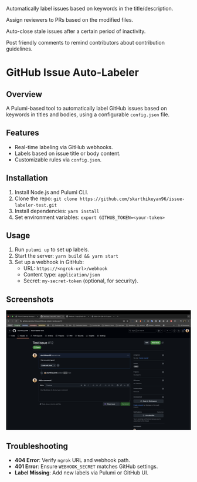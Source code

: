 Automatically label issues based on keywords in the title/description.

Assign reviewers to PRs based on the modified files.

Auto-close stale issues after a certain period of inactivity.

Post friendly comments to remind contributors about contribution guidelines.

# GitHub Issue Auto-Labeler

## Overview

A Pulumi-based tool to automatically label GitHub issues based on keywords in titles and bodies, using a configurable `config.json` file.

## Features

- Real-time labeling via GitHub webhooks.
- Labels based on issue title or body content.
- Customizable rules via `config.json`.

## Installation

1. Install Node.js and Pulumi CLI.
2. Clone the repo: `git clone https://github.com/skarthikeyan96/issue-labeler-test.git`
3. Install dependencies: `yarn install`
4. Set environment variables: `export GITHUB_TOKEN=<your-token>`

## Usage

1. Run `pulumi up` to set up labels.
2. Start the server: `yarn build && yarn start`
3. Set up a webhook in GitHub:
   - URL: `https://<ngrok-url>/webhook`
   - Content type: `application/json`
   - Secret: `my-secret-token` (optional, for security).

## Screenshots

![Labeled Issue #12](https://github.com/skarthikeyan96/issue-labeler/blob/main/docs/image.png)

## Troubleshooting

- **404 Error**: Verify `ngrok` URL and webhook path.
- **401 Error**: Ensure `WEBHOOK_SECRET` matches GitHub settings.
- **Label Missing**: Add new labels via Pulumi or GitHub UI.
